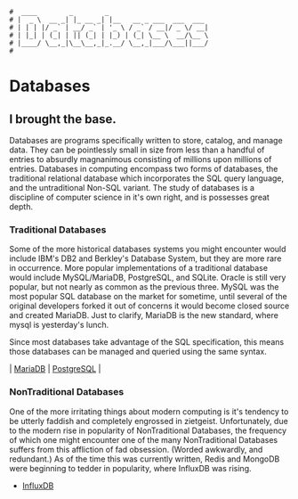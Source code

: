 ```text
#  ____        _        _
# |  _ \  __ _| |_ __ _| |__   __ _ ___  ___  ___
# | | | |/ _` | __/ _` | '_ \ / _` / __|/ _ \/ __|
# | |_| | (_| | || (_| | |_) | (_| \__ \  __/\__ \
# |____/ \__,_|\__\__,_|_.__/ \__,_|___/\___||___/
#
```

Databases
==========

I brought the base.
-------------------

Databases are programs specifically written to store, catalog, and manage data. They can be pointlessly small
in size from less than a handful of entries to absurdly magnanimous consisting of millions upon millions of
entries. Databases in computing encompass two forms of databases, the traditional relational database
which incorporates the SQL query language, and the untraditional Non-SQL variant. The study of databases is a
discipline of computer science in it's own right, and is possesses great depth.

### Traditional Databases

Some of the more historical databases systems you might encounter would include IBM's DB2 and Berkley's
Database System, but they are more rare in occurrence. More popular implementations of a traditional database
would include MySQL/MariaDB, PostgreSQL, and SQLite. Oracle is still very popular, but not nearly as common as the
previous three. MySQL was the most popular SQL database on the market for sometime, until several of the
original developers forked it out of concerns it would become closed source and created MariaDB. Just to clarify,
MariaDB is the new standard, where mysql is yesterday's lunch.

Since most databases take advantage of the SQL specification, this means those databases can be managed and
queried using the same syntax.

| [MariaDB](mariadb) | [PostgreSQL](postgres) |

### NonTraditional Databases

One of the more irritating things about modern computing is it's tendency to be utterly faddish and completely
engrossed in zietgeist. Unfortunately, due to the modern rise in popularity of NonTraditional Databases, the
frequency of which one might encounter one of the many NonTraditional Databases suffers from this affliction
of fad obsession. (Worded awkwardly, and redundant.) As of the time this was currently written, Redis and
MongoDB were beginning to tedder in popularity, where InfluxDB was rising. 

- [InfluxDB](influxdb)


